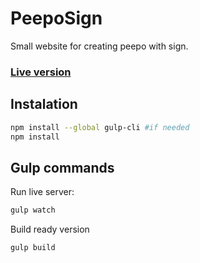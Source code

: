# PeepoSign

Small website for creating peepo with sign.

### [Live version](https://dominikobuch.github.io/peepoSign/docs/)

## Instalation

```bash
npm install --global gulp-cli #if needed
npm install
```

## Gulp commands
Run live server:
```javascript
gulp watch
```
Build ready version 
```javascript
gulp build
```